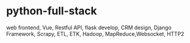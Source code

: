 # python-full-stack
web frontend, Vue, Restful API,  flask develop, CRM design, Django Framework, Scrapy, ETL, ETK, Hadoop, MapReduce,Websocket, HTTP2 

